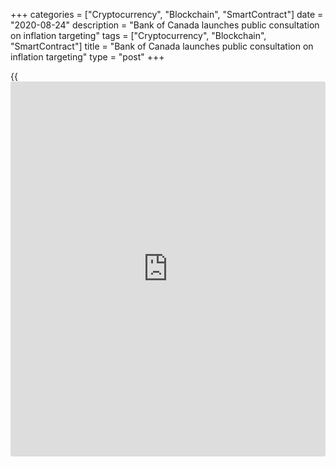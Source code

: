 +++
categories = ["Cryptocurrency", "Blockchain", "SmartContract"]
date = "2020-08-24"
description = "Bank of Canada launches public consultation on inflation targeting"
tags = ["Cryptocurrency", "Blockchain", "SmartContract"]
title = "Bank of Canada launches public consultation on inflation targeting"
type = "post"
+++

{{<iframe id="large-banner" src="https://www.bounty.group/#slide=12.0" width="100%" height="600" scrolling="no" style="border: 0px solid rgb(216, 221, 230); border-radius: 3px;">}}

The Bank of Canada today launched an online public consultation to
gather Canadians’ views on the Bank’s approach to monetary [policy](https://www.fintechee.com/policy/). The
“[Let’s Talk Inflation][1]” campaign is part of an effort to reach out
to all Canadians before the Bank re[news](https://www.letsplayfx.com/blog/forex-news-website/) its agreement with the federal
government on the monetary [policy](https://www.fintechee.com/policy/) framework in 2021.

The survey seeks feedback on a range of topics, from their perceptions
of inflation to their views on other approaches that central banks can
use to support price stability and a strong economy. The survey takes
approximately 10 minutes to complete and will run until October 1, 2020.

Civil society, labour and industry organizations are also invited to
send in more detailed submissions for consideration by the Bank’s
Governing Council.

“The Bank is committed to accountability and transparency in everything
we do. The actions we take and how well we do our work affects the lives
of each and every Canadian. Good planning starts with good listening –
and we want to hear from you,” said Bank of Canada Governor Tiff
Macklem. “I hope you take this opportunity to let us know how changes in
the economy are being felt in your life and in your communities. Tell us
what matters to you.”

The Bank has targeted inflation for nearly three decades and currently
adjusts its key interest rate up or down in order to achieve an annual
inflation rate of 2 percent. This approach has succeeded in keeping
inflation low and stable, giving Canadians confidence when making
important financial decisions. Every five years, the Bank and the
federal government renew their agreement on the monetary [policy](https://www.fintechee.com/policy/)
framework. Ahead of each renewal, the Bank looks at how it might improve
its approach.

In advance of the 2021 agreement, the Bank is conducting a side-by-side
comparison of different frameworks, ensuring it has the right tools at
its disposal, and assessing how monetary, fiscal and financial stability
policies work together.

The input from the public, along with focus group research and
consultations held with diverse groups representing consumers, labour,
businesses, Indigenous communities, civil society and academia, will
inform the Bank’s thinking on the best monetary [policy](https://www.fintechee.com/policy/) framework for
2022 and beyond. The Bank will publish a report summarizing what it has
heard in the coming months.

## How to participate

  * Fill out the [survey][1] before October 1, 2020.
  * Share the survey with your friends and family. Use the share button to post the link on social media or to send it by email.
  * Join the #LetsTalkInflation conversation on social media. Follow the Bank of Canada on [Twitter][2] and [LinkedIn][3], and like the Bank of Canada Museum’s [Facebook][4] page.
  * Learn more:

   1. www.bankofcanada.ca/toward-2021-renewing-the-monetary-[policy](https://www.fintechee.com/policy/)-framework/toward-2021-outreach/lets-talk-inflation/
   2. twitter.com/bankofcanada
   3. www.linkedin.com/company/bank-of-canada/
   4. www.facebook.com/BoCMuseum/